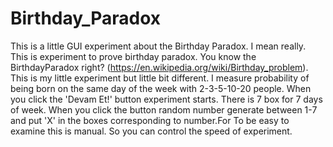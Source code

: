 # Birthday_Paradox
This is a little GUI experiment about the Birthday Paradox. I mean really. This is experiment to prove birthday paradox. You know the BirthdayParadox right? 
(https://en.wikipedia.org/wiki/Birthday_problem).
This is my little experiment but little bit different. I measure probability of being born on the same day of the week with
2-3-5-10-20 people. When you click the 'Devam Et!' button experiment starts. There is 7 box for 7 days of week. When you click the
button random number generate between 1-7 and put 'X' in the boxes corresponding to number.For To be easy to examine this is manual.
So you can control the speed of experiment. 
